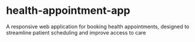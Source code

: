 # health-appointment-app
A responsive web application for booking health appointments, designed to streamline patient scheduling and improve access  to care
